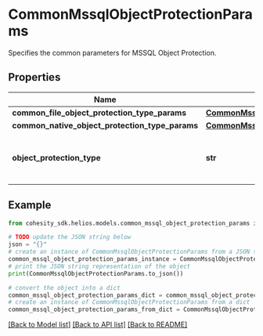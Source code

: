 # CommonMssqlObjectProtectionParams

Specifies the common parameters for MSSQL Object Protection.

## Properties

Name | Type | Description | Notes
------------ | ------------- | ------------- | -------------
**common_file_object_protection_type_params** | [**CommonMssqlFileObjectProtectionParams**](CommonMssqlFileObjectProtectionParams.md) |  | [optional] 
**common_native_object_protection_type_params** | [**CommonMssqlNativeObjectProtectionParams**](CommonMssqlNativeObjectProtectionParams.md) |  | [optional] 
**object_protection_type** | **str** | Specifies the MSSQL Object Protection type. | 

## Example

```python
from cohesity_sdk.helios.models.common_mssql_object_protection_params import CommonMssqlObjectProtectionParams

# TODO update the JSON string below
json = "{}"
# create an instance of CommonMssqlObjectProtectionParams from a JSON string
common_mssql_object_protection_params_instance = CommonMssqlObjectProtectionParams.from_json(json)
# print the JSON string representation of the object
print(CommonMssqlObjectProtectionParams.to_json())

# convert the object into a dict
common_mssql_object_protection_params_dict = common_mssql_object_protection_params_instance.to_dict()
# create an instance of CommonMssqlObjectProtectionParams from a dict
common_mssql_object_protection_params_from_dict = CommonMssqlObjectProtectionParams.from_dict(common_mssql_object_protection_params_dict)
```
[[Back to Model list]](../README.md#documentation-for-models) [[Back to API list]](../README.md#documentation-for-api-endpoints) [[Back to README]](../README.md)


